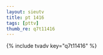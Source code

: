 ```yaml
--- 
layout: sieutv
title: pt 1416
tags: [pttv]
thumb_re: q7t11416
---
```

{% include tvadv key="q7t11416" %} 
